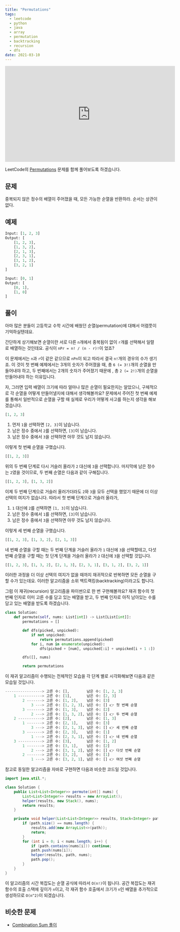 ```yaml
---
title: "Permutations"
tags:
  - leetcode
  - python
  - java
  - array
  - permutation
  - backtracking
  - recursion
  - dfs
date: 2021-03-10
---
```


<iframe width="560" height="315" src="https://www.youtube.com/embed/TSKMoC6wHJ4" title="YouTube video player" frameborder="0" allow="accelerometer; autoplay; clipboard-write; encrypted-media; gyroscope; picture-in-picture; web-share" allowfullscreen></iframe>

LeetCode의 [Permutations](https://leetcode.com/problems/permutations/) 문제를 함께 풀어보도록 하겠습니다.

## 문제

중복되지 않은 정수의 배열이 주어졌을 때, 모든 가능한 순열을 반환하라. 순서는 상관이 없다.

## 예제

```py
Input: [1, 2, 3]
Output: [
    [1, 2, 3],
    [1, 3, 2],
    [2, 1, 3],
    [2, 3, 1],
    [3, 1, 2],
    [3, 2, 1]
]
```

```py
Input: [0, 1]
Output: [
    [0, 1],
    [1, 0]
]
```

## 풀이

아마 많은 분들이 고등학교 수학 시간에 배웠던 순열(permutation)에 대해서 어렴풋이 기억하실텐데요.

간단하게 상기해보면 순열이란 서로 다른 `n`개에서 중복됨이 없이 `r`개를 선택해서 일렬로 배열하는 것인데요.
공식이 `nPr = n! / (n - r)!`이 었죠?

이 문제에서는 `n`과 `r`이 같은 같으므로 `nPn`이 되고 따라서 결국 `n!`개의 경우의 수가 생기죠.
이 것이 첫 번째 예제에서는 3개의 숫자가 주어졌을 때, 총 `6 (= 3!)`개의 순열을 만들어내야 하고,
두 번째에서는 2개의 숫자가 주어졌기 때문에 , 총 `2 (= 2!)`개의 순열을 만들어내야 하는 이유입니다.

자, 그러면 입력 배열이 크기에 따라 얼마나 많은 순열이 필요한지는 알았으니, 구체적으로 각 순열을 어떻게 만들어낼지에 대해서 생각해볼까요?
문제에서 주어진 첫 번째 예제를 통해서 일반적으로 순열을 구할 때 실제로 우리가 어떻게 사고를 하는지 생각을 해보겠습니다.

```py
[1, 2, 3]
```

1. 먼저 `1`을 선택하면 `[2, 3]`이 남습니다.
1. 남은 정수 중에서 `2`를 선택하면, `[3]`이 남습니다.
1. 남은 정수 중에서 `3`을 선택하면 아무 것도 남지 않습니다.

이렇게 첫 번째 순열을 구했습니다.

```py
[[1, 2, 3]]
```

위의 두 번째 단계로 다시 거슬러 올라가 `2` 대신에 `3`을 선택합니다.
마지막에 남은 정수는 `2`였을 것이므로, 두 번째 순열은 다음과 같이 구해집니다.

```py
[[1, 2, 3], [1, 3, 2]]
```

이제 두 번째 단계으로 거슬러 올러가더라도 `2`와 `3`을 모두 선택을 했었기 때문에 더 이상 선택의 여지가 없습니다.
따라서 첫 번째 단계으로 거슬러 올라가,

1. `1` 대신에 `2`를 선택하면 `[1, 3]`이 남습니다.
1. 남은 정수 중에서 `1`를 선택하면, `[3]`이 남습니다.
1. 남은 정수 중에서 `3`을 선택하면 아무 것도 남지 않습니다.

이렇게 세 번째 순열을 구했습니다.

```py
[[1, 2, 3], [1, 3, 2], [2, 1, 3]]
```

네 번째 순열을 구할 때는 두 번째 단계을 거슬러 올라가 `1` 대신에 `3`을 선택할테고,
다섯 번째 순열을 구할 때는 첫 단계 단계을 거슬러 올라가 `2` 대신에 `3`을 선택할 것입니다.

```py
[[1, 2, 3], [1, 3, 2], [2, 1, 3], [2, 3, 1], [3, 1, 2], [3, 2, 1]]
```

이러한 과정을 더 이상 선택의 여지가 없을 때까지 재귀적으로 반복하면 모든 순열을 구할 수가 있는데요.
이러한 알고리즘을 소위 백트랙킹(backtracking)이라고도 합니다.

그럼 이 재귀(recursion) 알고리즘을 파이썬으로 한 번 구현해볼까요?
재귀 함수의 첫 번째 인자로 이미 고른 수를 담고 있는 배열을 받고, 두 번째 인자로 아직 남아있는 수를 담고 있는 배열을 받도록 하겠습니다.

```py
class Solution:
    def permute(self, nums: List[int]) -> List[List[int]]:
        permutations = []

        def dfs(picked, unpicked):
            if not unpicked:
                return permutations.append(picked)
            for i, num in enumerate(unpicked):
                dfs(picked + [num], unpicked[:i] + unpicked[i + 1 :])

        dfs([], nums)

        return permutations
```

이 재귀 알고리즘이 수행되는 전체적인 모습을 각 단계 별로 시각화해보면 다음과 같은 모습일 것입니다.

```py
-----------------> 고른 수: [],        남은 수: [1, 2, 3]
    1 -----------> 고른 수: [1],       남은 수: [2, 3]
        2 -------> 고른 수: [1, 2],    남은 수: [3]
            3 ---> 고른 수: [1, 2, 3], 남은 수: [] 👉 첫 번째 순열
        3 -------> 고른 수: [1, 3],    남은 수: [2]
            2 ---> 고른 수: [1, 3, 2], 남은 수: [] 👉 두 번째 순열
    2 -----------> 고른 수: [2],       남은 수: [1, 3]
        1 -------> 고른 수: [2, 1],    남은 수: [3]
            3 ---> 고른 수: [2, 1, 3], 남은 수: [] 👉 세 번째 순열
        3 -------> 고른 수: [2, 3],    남은 수: [1]
            1 ---> 고른 수: [2, 3, 1], 남은 수: [] 👉 네 번째 순열
    3 -----------> 고른 수: [3],       남은 수: [1, 2]
        1 -------> 고른 수: [3, 1],    남은 수: [2]
            2 ---> 고른 수: [3, 1, 2], 남은 수: [] 👉 다섯 번째 순열
        2 -------> 고른 수: [3, 2],    남은 수: [1]
            1 ---> 고른 수: [3, 2, 1], 남은 수: [] 👉 여섯 번째 순열
```

참고로 동일한 알고리즘을 자바로 구현하면 다음과 비슷한 코드일 것입니다.

```java
import java.util.*;

class Solution {
    public List<List<Integer>> permute(int[] nums) {
        List<List<Integer>> results = new ArrayList();
        helper(results, new Stack(), nums);
        return results;
    }

    private void helper(List<List<Integer>> results, Stack<Integer> path, int[] nums) {
        if (path.size() == nums.length) {
            results.add(new ArrayList<>(path));
            return;
        }
        for (int i = 0; i < nums.length; i++) {
            if (path.contains(nums[i])) continue;
            path.push(nums[i]);
            helper(results, path, nums);
            path.pop();
        }
    }
}
```

이 알고리즘의 시간 복잡도는 순열 공식에 따라서 `O(n!)`이 됩니다.
공간 복잡도는 재귀 함수의 호출 스택에 깊이가 `n`이고, 각 재귀 함수 호출에서 크기가 `n`인 배열을 추가적으로 생성하므로 `O(n^2)`이 되겠습니다.

## 비슷한 문제

- [Combination Sum 풀이](/problems/combination-sum)
